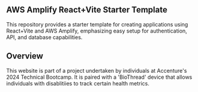 ## AWS Amplify React+Vite Starter Template

This repository provides a starter template for creating applications using React+Vite and AWS Amplify, emphasizing easy setup for authentication, API, and database capabilities.

## Overview

This website is part of a project undertaken by individuals at Accenture's 2024 Technical Bootcamp. It is paired with a 'BioThread' device that allows individuals with disablitiies to track certain health metrics.